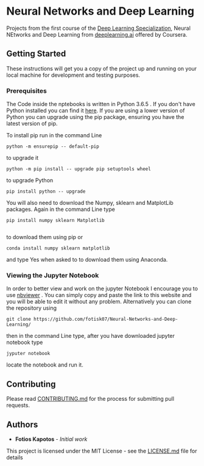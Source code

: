 # Neural Networks and Deep Learning
Projects from the first course of the [Deep Learning Specialization](https://www.coursera.org/specializations/deep-learning), Neural NEtworks and Deep Learning from [deeplearning.ai](https://www.deeplearning.ai/) offered by Coursera.

## Getting Started

These instructions will get you a copy of the project up and running on your local machine for development and testing purposes.

### Prerequisites

The Code inside the nptebooks is written in Python 3.6.5 . If you don't have Python installed you can find it [here](https://www.python.org/downloads/). If you are using a lower version of Python you can upgrade using the pip package, ensuring you have the latest version of pip. 

To install pip run in the command Line
```
python -m ensurepip -- default-pip
``` 
to upgrade it 
```
python -m pip install -- upgrade pip setuptools wheel
```
to upgrade Python
```
pip install python -- upgrade
```

You will also need to download the Numpy, sklearn and MatplotLib packages. Again in the command Line type
```
pip install numpy sklearn Matplotlib


```
to download them using pip or

```
conda install numpy sklearn matplotlib 

```
and type Yes when asked to to download them using Anaconda.


### Viewing the Jupyter Notebook

In order to better view and work on the jupyter Notebook I encourage you to use [nbviewer](https://nbviewer.jupyter.org/) . You can simply copy and paste the link to this website and you will be able to edit it without any problem. Alternatively you can clone the repository using 
```
git clone https://github.com/fotisk07/Neural-Networks-and-Deep-Learning/
```
then in the command Line type, after you have downloaded jupyter notebook type
```
jyputer notebook
```
locate the notebook and run it.



## Contributing

Please read [CONTRIBUTING.md](https://github.com/fotisk07/Neural-Networks-and-Deep-Learning/master/CONTRIBUTING) for the process for submitting pull requests. 

## Authors

* **Fotios Kapotos** - *Initial work* 

This project is licensed under the MIT License - see the [LICENSE.md](https://github.com/fotisk07/Neural-Networks-and-Deep-Learning/blob/master/LICENSE) file for details

